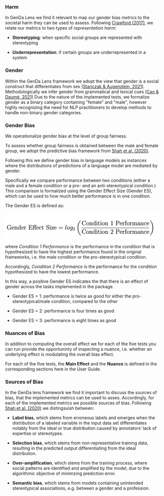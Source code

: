 ### Harm
In GenDa Lens we find it relevant to map our gender bias metrics to the societal harm they can be used to assess. Following [Crawford (2017)](https://www.youtube.com/watch?v=fMym_BKWQzk&amp;t=840s&ab_channel=TheArtificialIntelligenceChannel), we relate our metrics to two types of  *representation harm*:

* **Stereotyping**: when specific social groups are represented with stereotyping

* **Underrepresentation**: if certain groups are underrepresented in a system



### Gender
Within the GenDa Lens framework we adopt the view that gender is a social construct that differentiates from sex [(Stanczak & Augenstein, 2021)](https://arxiv.org/pdf/2112.14168.pdf).
Methodologically we infer gender from grammatical and lexical cues [(Cao &
Daumé, 2021)](https://aclanthology.org/2021.cl-3.19.pdf)
Due to the nature of the implemented tests, we formalize gender as a binary category containing "female" and "male", however highly recognizing the need for NLP practitioners to develop methods to handle non-binary gender categories.



### Gender Bias
We operationalize gender bias at the level of group fairness. 

To assess whether group fairness is obtained between the male and female group, we adopt the predictive bias framework from [Shah et al. (2020)](https://aclanthology.org/2020.acl-main.468v2.pdf). 

Following this we define gender bias in language models as instances where the distributions of predictions of a language model are mediated by gender. 

Specifically we compare performance between two conditions (either a male and a female condition or a pro- and an anti-stereotypical condition.)
This comparison is formalized using the Gender Effect Size (Gender ES), which can be used to how much better performance is in one condition.

The Gender ES is defined as:

![ges](../img/ges.png)

where *Condition 1 Performance* is the performance in the condition that is hypothesized to have the highest performance found in the original frameworks, i.e. the male condition or the pro-stereotypical condition. 

Accordingly, *Condition 2 Performance* is the performance for the condition hypothesized to have the lowest performance. 

In this way, a positive Gender ES indicates the that there is an effect of gender across the tasks implemented in the package. 

* Gender ES = 1: performance is twice as good for either the pro-stereotypical/male condition, compared to the other

* Gender ES = 2: performance is four times as good 

* Gender ES = 3: performance is eight times as good 


### Nuances of Bias
In addition to computing the overall effect we for each of the five tests you can run provide the opportuninty of inspecting a nuance, i.e. whether an underlying effect is modulating the overall bias effect. 

For each of the five tests, the **Main Effect** and the **Nuance** is defined in the corresponding sections here in the User Guide. 

### Sources of Bias
In the GenDa lens framework we find it important to discuss the sources of bias, that the implemented metrics can be used to asses. Accordingly, for each of the implemented metrics we possible sources of bias. Following [Shah et al. (2020)](https://aclanthology.org/2020.acl-main.468v2.pdf) we distingsuish between:

* **Label bias**, which stems from erroneous labels and emerges when the distribution of a labeled variable in the input data set differentiates notably from the ideal or true distribution caused by annotators’ lack of expertise or stereotypes.

* **Selection bias**, which stems from non-representative training data, resulting in the predicted output differentiating from the ideal distribution.

* **Over-amplification**, which stems from the training process, where social patterns are identified and amplified by the model, due to the algorithmic objective of minimzing prediction error. 

* **Semantic bias**, which stems from models containing unintended stereotypical associations, e.g. between a gender and a profession. 
